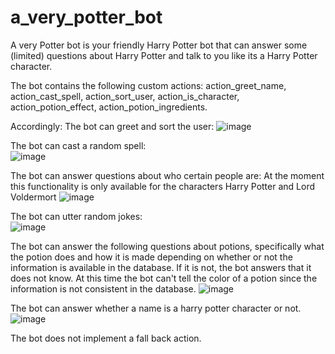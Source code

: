 # a_very_potter_bot
A very Potter bot is your friendly Harry Potter bot that can answer some (limited) questions about Harry Potter and talk to you like its a Harry Potter character. 

The bot contains the following custom actions: 
action_greet_name, action_cast_spell, action_sort_user, action_is_character, action_potion_effect, action_potion_ingredients.

Accordingly:
The bot can greet and sort the user:
![image](https://user-images.githubusercontent.com/27766525/167151119-548db8e4-5205-4408-88e7-396a60e45e2e.png)

The bot can cast a random spell:  
![image](https://user-images.githubusercontent.com/27766525/167151455-354b767e-98b1-4510-ad68-32dc7fee5b5d.png)

The bot can answer questions about who certain people are:
At the moment this functionality is only available for the characters Harry Potter and Lord Voldermort
![image](https://user-images.githubusercontent.com/27766525/167152484-d42103a8-eb86-4039-a6e4-c283c729b7e1.png)

The bot can utter random jokes:  
![image](https://user-images.githubusercontent.com/27766525/167152676-10dca883-d742-4391-b99f-5aeadb37abd2.png)

The bot can answer the following questions about potions, specifically what the potion does and how it is made depending on whether or not the information is available in the database. If it is not, the bot answers that it does not know. 
At this time the bot can't tell the color of a potion since the information is not consistent in the database. 
![image](https://user-images.githubusercontent.com/27766525/167153732-8c4206c2-1a6e-418c-942e-f83b5bc36dc1.png)

The bot can answer whether a name is a harry potter character or not.
![image](https://user-images.githubusercontent.com/27766525/167154177-8768d176-2d39-4cfc-9780-4c16545bb468.png)

The bot does not implement a fall back action. 


